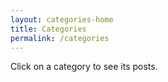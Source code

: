 ```yaml
---
layout: categories-home
title: Categories
permalink: /categories
---
```


Click on a category to see its posts.
